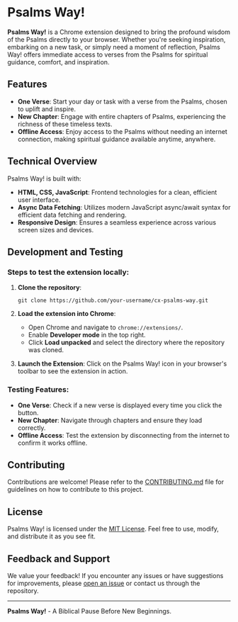 # Psalms Way!

**Psalms Way!** is a Chrome extension designed to bring the profound wisdom of the Psalms directly to your browser. Whether you're seeking inspiration, embarking on a new task, or simply need a moment of reflection, Psalms Way! offers immediate access to verses from the Psalms for spiritual guidance, comfort, and inspiration.

## Features

- **One Verse**: Start your day or task with a verse from the Psalms, chosen to uplift and inspire.
- **New Chapter**: Engage with entire chapters of Psalms, experiencing the richness of these timeless texts.
- **Offline Access**: Enjoy access to the Psalms without needing an internet connection, making spiritual guidance available anytime, anywhere.

## Technical Overview

Psalms Way! is built with:

- **HTML, CSS, JavaScript**: Frontend technologies for a clean, efficient user interface.
- **Async Data Fetching**: Utilizes modern JavaScript async/await syntax for efficient data fetching and rendering.
- **Responsive Design**: Ensures a seamless experience across various screen sizes and devices.

## Development and Testing

### Steps to test the extension locally:

1. **Clone the repository**:
   ```
   git clone https://github.com/your-username/cx-psalms-way.git
   ```

2. **Load the extension into Chrome**:
   - Open Chrome and navigate to `chrome://extensions/`.
   - Enable **Developer mode** in the top right.
   - Click **Load unpacked** and select the directory where the repository was cloned.

3. **Launch the Extension**: Click on the Psalms Way! icon in your browser's toolbar to see the extension in action.

### Testing Features:

- **One Verse**: Check if a new verse is displayed every time you click the button.
- **New Chapter**: Navigate through chapters and ensure they load correctly.
- **Offline Access**: Test the extension by disconnecting from the internet to confirm it works offline.

## Contributing

Contributions are welcome! Please refer to the [CONTRIBUTING.md](CONTRIBUTING.md) file for guidelines on how to contribute to this project.

## License

Psalms Way! is licensed under the [MIT License](LICENSE). Feel free to use, modify, and distribute it as you see fit.

## Feedback and Support

We value your feedback! If you encounter any issues or have suggestions for improvements, please [open an issue](https://github.com/atj393/cx-psalms-way/issues) or contact us through the repository.

---

**Psalms Way!** - A Biblical Pause Before New Beginnings.
